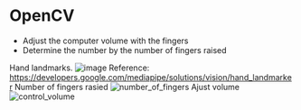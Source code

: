 # OpenCV
- Adjust the computer volume with the fingers
- Determine the number by the number of fingers raised
  
Hand landmarks.
![image](https://github.com/lee-thien-tuyen/OpenCV/assets/78252686/75ac5ee4-7eec-4d05-bf2c-d87c76262301)
Reference:
https://developers.google.com/mediapipe/solutions/vision/hand_landmarker
Number of fingers rasied
![number_of_fingers](https://github.com/lee-thien-tuyen/OpenCV/assets/78252686/aa573f73-d594-4e20-a780-87b1096a6144)
Ajust volume
![control_volume](https://github.com/lee-thien-tuyen/OpenCV/assets/78252686/2d253735-be44-46df-8947-ab8c83eeaa6a)
